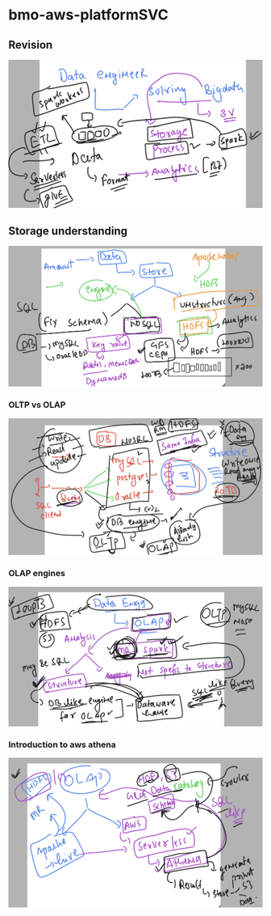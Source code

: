 # bmo-aws-platformSVC

## Revision 
<img src="rev1.png">

## Storage understanding 

<img src="st1.png">

### OLTP vs OLAP 

<img src="ol.png">

### OLAP engines 

<img src="olap1.png">

### Introduction to aws athena 

<img src="athena.png">


